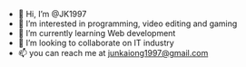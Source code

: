 - 👋 Hi, I’m @JK1997
- 👀 I’m interested in programming, video editing and gaming 
- 🌱 I’m currently learning Web development  
- 💞️ I’m looking to collaborate on IT industry 
- 📫 you can reach me at junkaiong1997@gmail.com

<!---
JK1997/JK1997 is a ✨ special ✨ repository because its `README.md` (this file) appears on your GitHub profile.
You can click the Preview link to take a look at your changes.
--->
